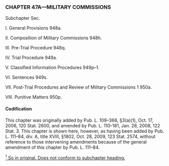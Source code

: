 ### **CHAPTER 47A—MILITARY COMMISSIONS** ###

Subchapter Sec.

I. General Provisions 948a.

II. Composition of Military Commissions 948h.

III. Pre-Trial Procedure 948q.

IV. Trial Procedure 949a.

V. Classified Information Procedures 949p–1.

VI. Sentences 949s.

VII. Post-Trial Procedures and Review of Military Commissions 1 950a.

VIII. Punitive Matters 950p.

#### Codification ####

This chapter was originally added by Pub. L. 109–366, §3(a)(1), Oct. 17, 2006, 120 Stat. 2600, and amended by Pub. L. 110–181, Jan. 28, 2008, 122 Stat. 3. This chapter is shown here, however, as having been added by Pub. L. 111–84, div. A, title XVIII, §1802, Oct. 28, 2009, 123 Stat. 2574, without reference to those intervening amendments because of the general amendment of this chapter by Pub. L. 111–84.

[<sup>1</sup> So in original. Does not conform to subchapter heading.](#CHAPTER47A_1)